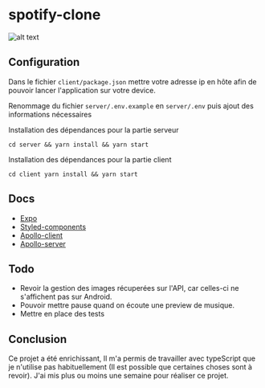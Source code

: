 # spotify-clone

![alt text](https://res.cloudinary.com/dsqtadlcb/image/upload/v1610371839/Sans_titre_mryoif.png "Logo Title Text 1")

## Configuration

Dans le fichier `client/package.json` mettre votre adresse ip en hôte afin de pouvoir lancer l'application sur votre device.

Renommage du fichier `server/.env.example` en `server/.env` puis ajout des informations nécessaires

Installation des dépendances pour la partie serveur

```
cd server && yarn install && yarn start
```

Installation des dépendances pour la partie client

```
cd client yarn install && yarn start
```

## Docs

- [Expo](https://docs.expo.io/)
- [Styled-components](https://styled-components.com/docs/api)
- [Apollo-client](https://www.apollographql.com/docs/react/get-started/)
- [Apollo-server](https://www.apollographql.com/docs/apollo-server/getting-started/)

## Todo

- Revoir la gestion des images récuperées sur l'API, car celles-ci ne s'affichent pas sur Android.
- Pouvoir mettre pause quand on écoute une preview de musique.
- Mettre en place des tests

## Conclusion

Ce projet a été enrichissant, Il m'a permis de travailler avec typeScript que je n'utilise pas habituellement (Il est possible que certaines choses sont à revoir).
J'ai mis plus ou moins une semaine pour réaliser ce projet.
